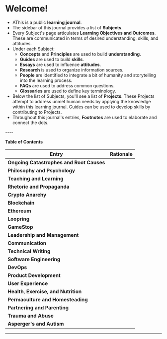 # Welcome!

* AThis is a public **learning journal**.
* The sidebar of this journal provides a list of **Subjects**.
* Every Subject's page articulates **Learning Objectives and Outcomes**. These are communicated in terms of desired understanding, skills, and attitudes.
* Under each Subject:
  * **Concepts** and **Principles** are used to build **understanding**.
  * **Guides** are used to build **skills**.
  * **Essays** are used to influence **attitudes**.
  * **Research** is used to organize information sources.
  * **People** are identified to integrate a bit of humanity and storytelling into the learning process.
  * **FAQs** are used to address common questions.
  * **Glossaries** are used to define key terminology.
* Below the list of Subjects, you'll see a list of **Projects**. These Projects attempt to address unmet human needs by applying the knowledge within this learning journal. Guides can be used to develop skills by contributing to Projects.
* Throughout this journal's entries, **Footnotes** are used to elaborate and connect the dots.

\----

**Table of Contents**

| Entry                                    | Rationale |
| ---------------------------------------- | --------- |
| **Ongoing Catastrophes and Root Causes** |           |
| **Philosophy and Psychology**            |           |
| **Teaching and Learning**                |           |
| **Rhetoric and Propaganda**              |           |
| **Crypto Anarchy**                       |           |
| **Blockchain**                           |           |
| **Ethereum**                             |           |
| **Loopring**                             |           |
| **GameStop**                             |           |
| **Leadership and Management**            |           |
| **Communication**                        |           |
| **Technical Writing**                    |           |
| **Software Engineering**                 |           |
| **DevOps**                               |           |
| **Product Development**                  |           |
| **User Experience**                      |           |
| **Health, Exercise, and Nutrition**      |           |
| **Permaculture and Homesteading**        |           |
| **Partnering and Parenting**             |           |
| **Trauma and Abuse**                     |           |
| **Asperger's and Autism**                |           |

****
